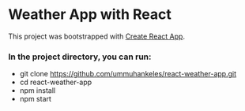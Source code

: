 # Weather App with React

This project was bootstrapped with [Create React App](https://github.com/facebook/create-react-app).


### In the project directory, you can run:

* git clone https://github.com/ummuhankeles/react-weather-app.git
* cd react-weather-app
* npm install
* npm start